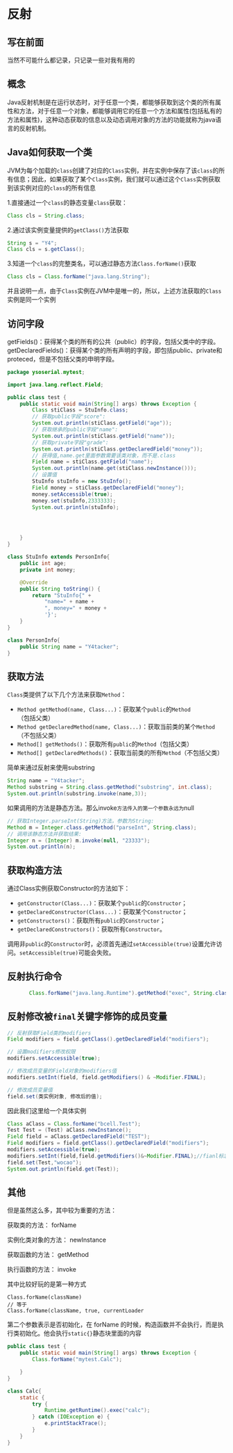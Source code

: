 # 反射

## 写在前面

当然不可能什么都记录，只记录一些对我有用的

## 概念

Java反射机制是在运行状态时，对于任意一个类，都能够获取到这个类的所有属性和方法，对于任意一个对象，都能够调用它的任意一个方法和属性(包括私有的方法和属性)，这种动态获取的信息以及动态调用对象的方法的功能就称为java语言的反射机制。



## Java如何获取一个类

JVM为每个加载的`class`创建了对应的`Class`实例，并在实例中保存了该`class`的所有信息；因此，如果获取了某个`Class`实例，我们就可以通过这个`Class`实例获取到该实例对应的`class`的所有信息

1.直接通过一个`class`的静态变量`class`获取：

```Java
Class cls = String.class;
```

2.通过该实例变量提供的`getClass()`方法获取

```java
String s = "Y4";
Class cls = s.getClass();
```

3.知道一个`class`的完整类名，可以通过静态方法`Class.forName()`获取

```Java
Class cls = Class.forName("java.lang.String");
```

并且说明一点，由于`Class`实例在JVM中是唯一的，所以，上述方法获取的`Class`实例是同一个实例

## 访问字段

getFields()：获得某个类的所有的公共（public）的字段，包括父类中的字段。 
getDeclaredFields()：获得某个类的所有声明的字段，即包括public、private和proteced，但是不包括父类的申明字段。

```Java
package ysoserial.mytest;

import java.lang.reflect.Field;

public class test {
    public static void main(String[] args) throws Exception {
        Class stiClass = StuInfo.class;
        // 获取public字段"score":
        System.out.println(stiClass.getField("age"));
        // 获取继承的public字段"name":
        System.out.println(stiClass.getField("name"));
        // 获取private字段"grade":
        System.out.println(stiClass.getDeclaredField("money"));
        // 获得值,name.get里面参数需要该类对象，而不是.class
        Field name = stiClass.getField("name");
        System.out.println(name.get(stiClass.newInstance()));
        // 设置值
        StuInfo stuInfo = new StuInfo();
        Field money = stiClass.getDeclaredField("money");
        money.setAccessible(true);
        money.set(stuInfo,2333333);
        System.out.println(stuInfo);




    }
}

class StuInfo extends PersonInfo{
    public int age;
    private int money;

    @Override
    public String toString() {
        return "StuInfo{" +
            "name=" + name +
            ", money=" + money +
            '}';
    }
}

class PersonInfo{
    public String name = "Y4tacker";
}

```

## 获取方法

`Class`类提供了以下几个方法来获取`Method`：

- `Method getMethod(name, Class...)`：获取某个`public`的`Method`（包括父类）
- `Method getDeclaredMethod(name, Class...)`：获取当前类的某个`Method`（不包括父类）
- `Method[] getMethods()`：获取所有`public`的`Method`（包括父类）
- `Method[] getDeclaredMethods()`：获取当前类的所有`Method`（不包括父类）

简单来通过反射来使用substring

```java
String name = "Y4tacker";
Method substring = String.class.getMethod("substring", int.class);
System.out.println(substring.invoke(name,3));
```

如果调用的方法是静态方法。那么invoke`方法传入的第一个参数永远为`null

```java
// 获取Integer.parseInt(String)方法，参数为String:
Method m = Integer.class.getMethod("parseInt", String.class);
// 调用该静态方法并获取结果:
Integer n = (Integer) m.invoke(null, "23333");
System.out.println(n);
```

## 获取构造方法

通过Class实例获取Constructor的方法如下：

- `getConstructor(Class...)`：获取某个`public`的`Constructor`；
- `getDeclaredConstructor(Class...)`：获取某个`Constructor`；
- `getConstructors()`：获取所有`public`的`Constructor`；
- `getDeclaredConstructors()`：获取所有`Constructor`。

调用非`public`的`Constructor`时，必须首先通过`setAccessible(true)`设置允许访问。`setAccessible(true)`可能会失败。

## 反射执行命令

```Java
       Class.forName("java.lang.Runtime").getMethod("exec", String.class).invoke(Class.forName("java.lang.Runtime").getMethod("getRuntime").invoke(Class.forName("java.lang.Runtime")),"calc");
```

## 反射修改被`final`关键字修饰的成员变量

```Java
// 反射获取Field类的modifiers
Field modifiers = field.getClass().getDeclaredField("modifiers");

// 设置modifiers修改权限
modifiers.setAccessible(true);

// 修改成员变量的Field对象的modifiers值
modifiers.setInt(field, field.getModifiers() & ~Modifier.FINAL);

// 修改成员变量值
field.set(类实例对象, 修改后的值);
```

因此我们这里给一个具体实例

```Java
Class aClass = Class.forName("bcell.Test");
Test Test = (Test) aClass.newInstance();
Field field = aClass.getDeclaredField("TEST");
Field modifiers = field.getClass().getDeclaredField("modifiers");
modifiers.setAccessible(true);
modifiers.setInt(field,field.getModifiers()&~Modifier.FINAL);//fianl标志位置0
field.set(Test,"wocao");
System.out.println(field.get(Test));
```



## 其他

但是虽然这么多，其中较为重要的⽅法：

 获取类的⽅法： forName 

实例化类对象的⽅法： newInstance 

获取函数的⽅法： getMethod 

执⾏函数的⽅法： invoke

其中比较好玩的是第一种方式

```
Class.forName(className)
// 等于
Class.forName(className, true, currentLoader
```

第⼆个参数表示是否初始化，在 forName 的时候，构造函数并不会执⾏，而是执⾏类初始化。他会执行`static{}`静态块里面的内容

```Java
public class test {
    public static void main(String[] args) throws Exception {
        Class.forName("mytest.Calc");

    }
}

class Calc{
    static {
        try {
            Runtime.getRuntime().exec("calc");
        } catch (IOException e) {
            e.printStackTrace();
        }
    }
}
```

